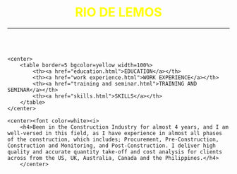 <html>
<head>
</head>

<body background="background.jpg">
	<font color=yellow><b><font name=Cambria>
			<h1 align=center>RIO DE LEMOS</h1>
		</b></font></font>
	<hr><br><br>
	
	<center>
		<table border=5 bgcolor=yellow width=100%>
			<th><a href="education.html">EDUCATION</a></th>
			<th><a href="work experience.html">WORK EXPERIENCE</a></th>
			<th><a href="training and seminar.html">TRAINING AND SEMINAR</a></th>
			<th><a href="skills.html">SKILLS</a></th>
		</table>
	</center>
	
	<center><font color=white><i>
		<h4>Been in the Construction Industry for almost 4 years, and I am well-versed in this field, as I have experience in almost all phases of the construction, which includes; Procurement, Pre-Construction, Construction and Monitoring, and Post-Construction. I deliver high quality and accurate quantity take-off and cost analysis for clients across from the US, UK, Australia, Canada and the Philippines.</h4>
		</center>
</body>
</html>

